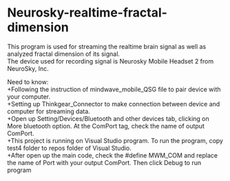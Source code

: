 # Neurosky-realtime-fractal-dimension
This program is used for streaming the realtime brain signal as well as analyzed fractal dimension of its signal. <br />
The device used for recording signal is Neurosky Mobile Headset 2 from NeuroSky, Inc.<br />

Need to know:<br />
+Following the instruction of mindwave_mobile_QSG file to pair device with your computer.<br />
+Setting up Thinkgear_Connector to make connection between device and computer for streaming data.<br />
+Open up Setting/Devices/Bluetooth and other devices tab, clicking on More bluetooth option. At the ComPort tag, check the name of output ComPort.<br />
+This project is running on Visual Studio program. To run the program, copy test4 folder to repos folder of Visual Studio.<br />
+After open up the main code, check the #define MWM_COM and replace the name of Port with your output ComPort. Then click Debug to run program<br />

